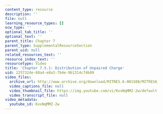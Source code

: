 ```yaml
---
content_type: resource
description: ''
file: null
learning_resource_types: []
ocw_type: ''
optional_tab_title: ''
optional_text: ''
parent_title: Chapter 7
parent_type: SupplementalResourceSection
parent_uid: null
related_resources_text: ''
resource_index_text: ''
resourcetype: Video
title: 'Chapter 7.5.1: Distribution of Unpaired Charge'
uid: 225732de-68a4-e8a3-7b4e-9b1314c74b89
video_files:
  archive_url: http://www.archive.org/download/MITRES.6-001S08/MITRES6_001S08_7-5-1_300k.mp4
  video_captions_file: null
  video_thumbnail_file: https://img.youtube.com/vi/KvxNqMMZ-2w/default.jpg
  video_transcript_file: null
video_metadata:
  youtube_id: KvxNqMMZ-2w
---
```

